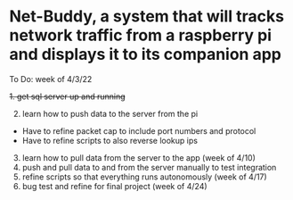 # Net-Buddy, a system that will tracks network traffic from a raspberry pi and displays it to its companion app


To Do: week of 4/3/22

~~1. get sql server up and running~~

2. learn how to push data to the server from the pi
  - Have to refine packet cap to include port numbers and protocol
  - Have to refine scripts to also reverse lookup ips
3. learn how to pull data from the server to the app (week of 4/10)
4. push and pull data to and from the server manually to test integration
5. refine scripts so that everything runs autonomously (week of 4/17)
6. bug test and refine for final project (week of 4/24)
